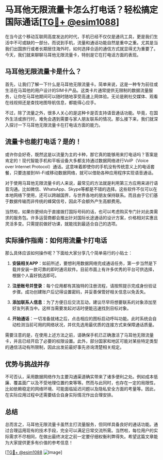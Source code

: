 # 马耳他无限流量卡怎么打电话？轻松搞定国际通话[[TG💪+ @esim1088](https://t.me/s/esim1088)]

在当今这个移动互联网高度发达的时代，手机已经不仅仅是通讯工具，更是我们生活中不可或缺的一部分。而说到手机，流量和通话功能自然是重中之重。尤其是当我们出国旅行或者长期居住海外时，如何选择合适的通信方式就显得尤为重要了。今天，我们就来聊聊马耳他无限流量卡，特别是它在打电话方面的表现。

## 马耳他无限流量卡是什么？

首先，让我们了解一下什么是马耳他无限流量卡。简单来说，这是一种专为前往或生活在马耳他的用户设计的SIM卡产品。这类卡片通常提供无限制的数据流量服务，让你在马耳他期间可以随时随地享受高速上网体验。无论是刷社交媒体、观看在线视频还是查找地图导航信息，都能得心应手。

不过，除了流量之外，很多人关心的是这种卡是否支持语音通话功能。毕竟，在国外生活或旅行时，难免会遇到需要与家人朋友联系的情况。那么接下来，我们就深入探讨一下马耳他无限流量卡在打电话方面的能力。

## 流量卡也能打电话？是的！

或许你会好奇，既然这是以流量为主的卡种，那它真的能够用来打电话吗？答案是肯定的！现代智能手机和平板设备大多都支持通过数据网络进行VoIP（Voice over Internet Protocol）通话。这意味着即使你的手机没有传统意义上的电话套餐，只要连接到Wi-Fi或移动数据网络，就可以借助各种应用程序实现语音通话。

对于使用马耳他无限流量卡的人来说，最常见的方法就是利用第三方应用来进行语音沟通。比如微信、WhatsApp、Skype等都是不错的选择。这些软件不仅可以在本地网络下使用，还可以跨越国界，与世界各地的朋友保持联系。而且由于它们基于数据传输而非传统的蜂窝信号，因此不会额外产生高额费用。

当然啦，如果你更倾向于直接拨打国际号码的话，也可以考虑购买专门针对此类需求的服务包。许多运营商都会推出针对国际长途通话的设计方案，价格相对实惠且灵活多变。只需提前做好功课，就能找到最适合自己的选项。

## 实际操作指南：如何用流量卡打电话

那么具体应该如何操作呢？下面给大家分享几个简单易行的小贴士：

1. **安装相关APP**：如前所述，要想利用数据网络完成通话任务，第一步当然是下载并安装一款可靠的即时通讯软件。目前市面上有许多优秀的平台可供选择，根据个人喜好挑选即可。

2. **注册账号并登录**：每个应用都有其独特的注册流程，请按照提示完成身份验证步骤。成功创建账户后记得设置密码，并妥善保管好相关信息以免丢失。

3. **添加联系人信息**：为了方便日后交流互动，建议尽早将想要联系的对象添加至好友列表当中。这样当需要发起对话时便能迅速找到目标对象。

4. **开始通话**：一切准备就绪之后，点击相应的图标启动呼叫功能。此时系统会自动检测当前可用的网络状况，并优先选用最优质的连接方式来保障通话质量。

需要注意的是，在使用上述方法之前，请确保手机已正确激活了马耳他无限流量卡，并且已经开启了必要的权限设置。此外，部分国家和地区可能对某些特定类型的通信活动有所限制，因此出发前最好事先咨询清楚相关规定。

## 优势与挑战并存

不可否认，采用数据网络作为主要沟通渠道确实带来了诸多便利之处。例如成本低廉、覆盖面广以及不受地理位置约束等等。然而与此同时，也存在一定的局限性，比如依赖稳定的网络环境、可能面临延迟问题以及隐私安全方面的考量等。因此，在实际应用过程中还需要结合自身实际情况作出合理安排。

## 总结

总而言之，马耳他无限流量卡虽然主打流量服务，但同样具备良好的通话功能。通过合理运用现有的技术手段，完全可以满足日常交流所需。当然啦，每位用户的实际需求不尽相同，在做出最终决定之前一定要仔细权衡利弊得失。希望这篇文章能为大家提供更多有价值的参考信息！

[[TG💪+ @esim1088](https://t.me/s/esim1088) ![Image](https://i.postimg.cc/4NQfJmqS/Snipaste-2025-05-13-00-14-12.png)]